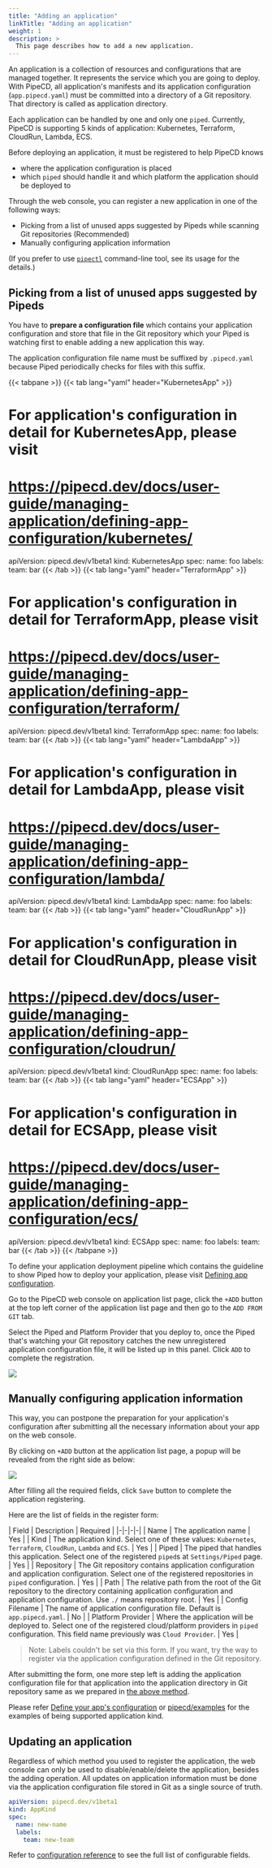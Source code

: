 ```yaml
---
title: "Adding an application"
linkTitle: "Adding an application"
weight: 1
description: >
  This page describes how to add a new application.
---
```


An application is a collection of resources and configurations that are managed together.
It represents the service which you are going to deploy. With PipeCD, all application's manifests and its application configuration (`app.pipecd.yaml`) must be committed into a directory of a Git repository. That directory is called as application directory.

Each application can be handled by one and only one `piped`. Currently, PipeCD is supporting 5 kinds of application: Kubernetes, Terraform, CloudRun, Lambda, ECS.

Before deploying an application, it must be registered to help PipeCD knows
- where the application configuration is placed
- which `piped` should handle it and which platform the application should be deployed to

Through the web console, you can register a new application in one of the following ways:
- Picking from a list of unused apps suggested by Pipeds while scanning Git repositories (Recommended)
- Manually configuring application information

(If you prefer to use [`pipectl`](../../command-line-tool/#driftdetection) command-line tool, see its usage for the details.)

## Picking from a list of unused apps suggested by Pipeds

You have to __prepare a configuration file__ which contains your application configuration and store that file in the Git repository which your Piped is watching first to enable adding a new application this way.

The application configuration file name must be suffixed by `.pipecd.yaml` because Piped periodically checks for files with this suffix.

{{< tabpane >}}
{{< tab lang="yaml" header="KubernetesApp" >}}
# For application's configuration in detail for KubernetesApp, please visit
# https://pipecd.dev/docs/user-guide/managing-application/defining-app-configuration/kubernetes/

apiVersion: pipecd.dev/v1beta1
kind: KubernetesApp
spec:
  name: foo
  labels:
    team: bar
{{< /tab >}}
{{< tab lang="yaml" header="TerraformApp" >}}
# For application's configuration in detail for TerraformApp, please visit
# https://pipecd.dev/docs/user-guide/managing-application/defining-app-configuration/terraform/

apiVersion: pipecd.dev/v1beta1
kind: TerraformApp
spec:
  name: foo
  labels:
    team: bar
{{< /tab >}}
{{< tab lang="yaml" header="LambdaApp" >}}
# For application's configuration in detail for LambdaApp, please visit
# https://pipecd.dev/docs/user-guide/managing-application/defining-app-configuration/lambda/

apiVersion: pipecd.dev/v1beta1
kind: LambdaApp
spec:
  name: foo
  labels:
    team: bar
{{< /tab >}}
{{< tab lang="yaml" header="CloudRunApp" >}}
# For application's configuration in detail for CloudRunApp, please visit
# https://pipecd.dev/docs/user-guide/managing-application/defining-app-configuration/cloudrun/

apiVersion: pipecd.dev/v1beta1
kind: CloudRunApp
spec:
  name: foo
  labels:
    team: bar
{{< /tab >}}
{{< tab lang="yaml" header="ECSApp" >}}
# For application's configuration in detail for ECSApp, please visit
# https://pipecd.dev/docs/user-guide/managing-application/defining-app-configuration/ecs/

apiVersion: pipecd.dev/v1beta1
kind: ECSApp
spec:
  name: foo
  labels:
    team: bar
{{< /tab >}}
{{< /tabpane >}}

To define your application deployment pipeline which contains the guideline to show Piped how to deploy your application, please visit [Defining app configuration](../defining-app-configuration/).

Go to the PipeCD web console on application list page, click the `+ADD` button at the top left corner of the application list page and then go to the `ADD FROM GIT` tab.

Select the Piped and Platform Provider that you deploy to, once the Piped that's watching your Git repository catches the new unregistered application configuration file, it will be listed up in this panel. Click `ADD` to complete the registration.

![](/images/registering-an-application-from-suggestions-new.png)
<p style="text-align: center;">
</p>

## Manually configuring application information

This way, you can postpone the preparation for your application's configuration after submitting all the necessary information about your app on the web console.

By clicking on `+ADD` button at the application list page, a popup will be revealed from the right side as below:

![](/images/registering-an-application-manually-new.png)
<p style="text-align: center;">
</p>

After filling all the required fields, click `Save` button to complete the application registering.

Here are the list of fields in the register form:

| Field | Description | Required |
|-|-|-|-|
| Name | The application name | Yes |
| Kind | The application kind. Select one of these values: `Kubernetes`, `Terraform`, `CloudRun`, `Lambda` and `ECS`. | Yes |
| Piped | The piped that handles this application. Select one of the registered `piped`s at `Settings/Piped` page. | Yes |
| Repository | The Git repository contains application configuration and application configuration. Select one of the registered repositories in `piped` configuration. | Yes |
| Path | The relative path from the root of the Git repository to the directory containing application configuration and application configuration. Use `./` means repository root. | Yes |
| Config Filename | The name of application configuration file. Default is `app.pipecd.yaml`. | No |
| Platform Provider | Where the application will be deployed to. Select one of the registered cloud/platform providers in `piped` configuration. This field name previously was `Cloud Provider`. | Yes |

> Note: Labels couldn't be set via this form. If you want, try the way to register via the application configuration defined in the Git repository.

After submitting the form, one more step left is adding the application configuration file for that application into the application directory in Git repository same as we prepared in [the above method](../adding-an-application/#picking-from-a-list-of-unused-apps-suggested-by-pipeds).

Please refer [Define your app's configuration](../defining-app-configuration/) or [pipecd/examples](../../examples/) for the examples of being supported application kind.

## Updating an application
Regardless of which method you used to register the application, the web console can only be used to disable/enable/delete the application, besides the adding operation. All updates on application information must be done via the application configuration file stored in Git as a single source of truth.

```yaml
apiVersion: pipecd.dev/v1beta1
kind: AppKind
spec:
  name: new-name
  labels:
    team: new-team
```

Refer to [configuration reference](../../configuration-reference/) to see the full list of configurable fields.
